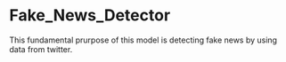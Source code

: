 # Fake_News_Detector

This fundamental prurpose of this model is detecting fake news by using data from twitter.
